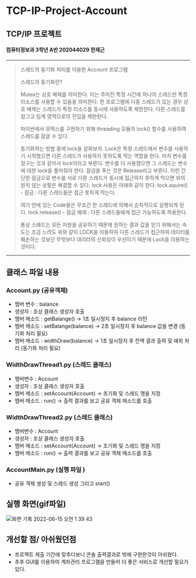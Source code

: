 # TCP-IP-Project-Account
## TCP/IP 프로젝트
#### 컴퓨터정보과 3학년 A반 202044029 한재근
-----------
> 스레드의 동기화 처리를 이용한 Account 프로그램
> 
> 스레드의 동기화란?
> 
> Mutex는 상호 배제를 의미한다. 이는 주어진 특정 시간에 하나의 스레드만 특정 리소스를 사용할 수 있음을 의미한다.
> 한 프로그램에 다중 스레드가 있는 경우 상호 배제는 스레드가 특정 리소스를 동시에 사용하도록 제한한다. 다른 스레드를 잠그고 임계 영역으로의 진입을 제한한다.
> 
> 파이썬에서 뮤텍스를 구현하기 위해 threading 모듈의 lock() 함수를 사용하여 스레드를 잠글 수 있다.
> 
> 동기화하는 방법 중에 lock을 살펴보자. Lock은 특정 스레드에서 변수를 사용하기 시작했으면 다른 스레드가 사용하지 못하도록 막는 역할을 한다.
> 마치 변수를 잠구는 것과 같아서 lock이라고 부른다. 변수를 다 사용했으면 그 스레드는 변수에 대한 lock을 풀어줘야 한다. 잠금을 푸는 것은
 Release라고 부른다. 이런 간단한 잠금으로 변수를 서로 다른 스레드가 동시에 접근하지 못하게 막으면 위의 원치 않는 상황은 해결할 수 있다.
 lock 사용은 아래와 같이 한다.
> lock.aquire() - 잠금 : 다른 스레드들은 접근 못하게 막는다.
>
> 여기 안에 있는 Code들은 무조건 한 스레드에 의해서 순차적으로 실행되게 된다.
> lock.release() - 잠금 해제 : 다른 스레드들에게 접근 가능하도록 허용한다.
>
> 통상 스레드는 모든 자원을 공유하기 때문에 원하는 결과 값을 얻기 위해서는 속도는 조금 느려도 위와 같이 LOCK을 이용하여 다른 스레드가
 접근하여 데이터를 훼손하는 것보단 무엇보다 데이터의 신뢰성이 우선이기 때문에 Lock을 이용하는 것이다.
-----------

## 클래스 파일 내용 
### Account.py (공유객체)
+ 멤버 변수 : balance
+ 생성자 : 조상 클래스 생성자 호출
+ 멤버 메소드 : getBalange() -> 1초 일시정지 후 balance 리턴
+ 멤버 메소드 : setBalange(balance)  -> 2초 일시정지 후 balance 값을 변경 (동기화 처리 필요)
+ 멤버 메소드 : widthDraw(balance)  -> 1초 일시정지 후 잔액 결과 출력 및 예외 처리 (동기화 처리 필요)

### WidthDrawThread1.py (스레드 클래스)
+ 멤버변수 : Account
+ 생성자 : 조상 클래스 생성자 호출
+ 멤버 메소드 : setAccount(Account) -> 초기화 및 스레드 명을 지정
+ 멤버 메소드 : run() -> 출력 결과를 보고 공유 객체 메소드를 호출

### WidthDrawThread2.py (스레드 클래스)
+ 멤버변수 : Account
+ 생성자 : 조상 클래스 생성자 호출
+ 멤버 메소드 : setAccount(Account) -> 초기화 및 스레드 명을 지정
+ 멤버 메소드 : run() -> 출력 결과를 보고 공유 객체 메소드를 호출

### AccountMain.py (실행 파일 )
+ 공유 객체 생성 및 스레드 생성 그리고 start()

## 실행 화면(gif파일) 

![화면 기록 2022-06-15 오전 1 39 43](https://user-images.githubusercontent.com/53885957/173631572-dbaac9b3-4609-492a-a288-390ea2658f19.gif)


## 개선할 점/ 아쉬웠던점 
+ 프로젝트 제출 기간에 맞추다보니 콘솔 출력결과로 밖에 구현한것이 아쉬웠다. 
+ 추후 GUI를 이용하여 계좌관리 프로그램을 만들어 더 좋은 서비스로 개선할 필요가 있다.
